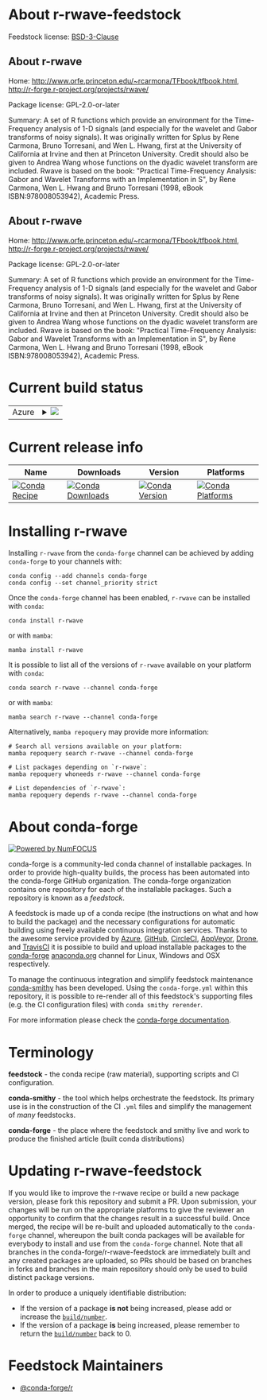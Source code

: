 About r-rwave-feedstock
=======================

Feedstock license: [BSD-3-Clause](https://github.com/conda-forge/r-rwave-feedstock/blob/main/LICENSE.txt)


About r-rwave
-------------

Home: http://www.orfe.princeton.edu/~rcarmona/TFbook/tfbook.html, http://r-forge.r-project.org/projects/rwave/

Package license: GPL-2.0-or-later

Summary: A set of R functions which provide an environment for the Time-Frequency analysis of 1-D signals (and especially for the wavelet and Gabor transforms of noisy signals). It was originally written for Splus by Rene Carmona, Bruno Torresani, and Wen L. Hwang, first at the University of California at Irvine and then at Princeton University.  Credit should also be given to Andrea Wang whose functions on the dyadic wavelet transform are included. Rwave is based on the book: "Practical Time-Frequency Analysis: Gabor and Wavelet Transforms with an Implementation in S", by Rene Carmona, Wen L. Hwang and Bruno Torresani (1998, eBook ISBN:978008053942), Academic Press.

About r-rwave
-------------

Home: http://www.orfe.princeton.edu/~rcarmona/TFbook/tfbook.html, http://r-forge.r-project.org/projects/rwave/

Package license: GPL-2.0-or-later

Summary: A set of R functions which provide an environment for the Time-Frequency analysis of 1-D signals (and especially for the wavelet and Gabor transforms of noisy signals). It was originally written for Splus by Rene Carmona, Bruno Torresani, and Wen L. Hwang, first at the University of California at Irvine and then at Princeton University.  Credit should also be given to Andrea Wang whose functions on the dyadic wavelet transform are included. Rwave is based on the book: "Practical Time-Frequency Analysis: Gabor and Wavelet Transforms with an Implementation in S", by Rene Carmona, Wen L. Hwang and Bruno Torresani (1998, eBook ISBN:978008053942), Academic Press.

Current build status
====================


<table>
    
  <tr>
    <td>Azure</td>
    <td>
      <details>
        <summary>
          <a href="https://dev.azure.com/conda-forge/feedstock-builds/_build/latest?definitionId=1583&branchName=main">
            <img src="https://dev.azure.com/conda-forge/feedstock-builds/_apis/build/status/r-rwave-feedstock?branchName=main">
          </a>
        </summary>
        <table>
          <thead><tr><th>Variant</th><th>Status</th></tr></thead>
          <tbody><tr>
              <td>linux_64_r_base4.3</td>
              <td>
                <a href="https://dev.azure.com/conda-forge/feedstock-builds/_build/latest?definitionId=1583&branchName=main">
                  <img src="https://dev.azure.com/conda-forge/feedstock-builds/_apis/build/status/r-rwave-feedstock?branchName=main&jobName=linux&configuration=linux%20linux_64_r_base4.3" alt="variant">
                </a>
              </td>
            </tr><tr>
              <td>linux_64_r_base4.4</td>
              <td>
                <a href="https://dev.azure.com/conda-forge/feedstock-builds/_build/latest?definitionId=1583&branchName=main">
                  <img src="https://dev.azure.com/conda-forge/feedstock-builds/_apis/build/status/r-rwave-feedstock?branchName=main&jobName=linux&configuration=linux%20linux_64_r_base4.4" alt="variant">
                </a>
              </td>
            </tr><tr>
              <td>osx_64_r_base4.3</td>
              <td>
                <a href="https://dev.azure.com/conda-forge/feedstock-builds/_build/latest?definitionId=1583&branchName=main">
                  <img src="https://dev.azure.com/conda-forge/feedstock-builds/_apis/build/status/r-rwave-feedstock?branchName=main&jobName=osx&configuration=osx%20osx_64_r_base4.3" alt="variant">
                </a>
              </td>
            </tr><tr>
              <td>osx_64_r_base4.4</td>
              <td>
                <a href="https://dev.azure.com/conda-forge/feedstock-builds/_build/latest?definitionId=1583&branchName=main">
                  <img src="https://dev.azure.com/conda-forge/feedstock-builds/_apis/build/status/r-rwave-feedstock?branchName=main&jobName=osx&configuration=osx%20osx_64_r_base4.4" alt="variant">
                </a>
              </td>
            </tr><tr>
              <td>win_64_r_base4.3</td>
              <td>
                <a href="https://dev.azure.com/conda-forge/feedstock-builds/_build/latest?definitionId=1583&branchName=main">
                  <img src="https://dev.azure.com/conda-forge/feedstock-builds/_apis/build/status/r-rwave-feedstock?branchName=main&jobName=win&configuration=win%20win_64_r_base4.3" alt="variant">
                </a>
              </td>
            </tr><tr>
              <td>win_64_r_base4.4</td>
              <td>
                <a href="https://dev.azure.com/conda-forge/feedstock-builds/_build/latest?definitionId=1583&branchName=main">
                  <img src="https://dev.azure.com/conda-forge/feedstock-builds/_apis/build/status/r-rwave-feedstock?branchName=main&jobName=win&configuration=win%20win_64_r_base4.4" alt="variant">
                </a>
              </td>
            </tr>
          </tbody>
        </table>
      </details>
    </td>
  </tr>
</table>

Current release info
====================

| Name | Downloads | Version | Platforms |
| --- | --- | --- | --- |
| [![Conda Recipe](https://img.shields.io/badge/recipe-r--rwave-green.svg)](https://anaconda.org/conda-forge/r-rwave) | [![Conda Downloads](https://img.shields.io/conda/dn/conda-forge/r-rwave.svg)](https://anaconda.org/conda-forge/r-rwave) | [![Conda Version](https://img.shields.io/conda/vn/conda-forge/r-rwave.svg)](https://anaconda.org/conda-forge/r-rwave) | [![Conda Platforms](https://img.shields.io/conda/pn/conda-forge/r-rwave.svg)](https://anaconda.org/conda-forge/r-rwave) |

Installing r-rwave
==================

Installing `r-rwave` from the `conda-forge` channel can be achieved by adding `conda-forge` to your channels with:

```
conda config --add channels conda-forge
conda config --set channel_priority strict
```

Once the `conda-forge` channel has been enabled, `r-rwave` can be installed with `conda`:

```
conda install r-rwave
```

or with `mamba`:

```
mamba install r-rwave
```

It is possible to list all of the versions of `r-rwave` available on your platform with `conda`:

```
conda search r-rwave --channel conda-forge
```

or with `mamba`:

```
mamba search r-rwave --channel conda-forge
```

Alternatively, `mamba repoquery` may provide more information:

```
# Search all versions available on your platform:
mamba repoquery search r-rwave --channel conda-forge

# List packages depending on `r-rwave`:
mamba repoquery whoneeds r-rwave --channel conda-forge

# List dependencies of `r-rwave`:
mamba repoquery depends r-rwave --channel conda-forge
```


About conda-forge
=================

[![Powered by
NumFOCUS](https://img.shields.io/badge/powered%20by-NumFOCUS-orange.svg?style=flat&colorA=E1523D&colorB=007D8A)](https://numfocus.org)

conda-forge is a community-led conda channel of installable packages.
In order to provide high-quality builds, the process has been automated into the
conda-forge GitHub organization. The conda-forge organization contains one repository
for each of the installable packages. Such a repository is known as a *feedstock*.

A feedstock is made up of a conda recipe (the instructions on what and how to build
the package) and the necessary configurations for automatic building using freely
available continuous integration services. Thanks to the awesome service provided by
[Azure](https://azure.microsoft.com/en-us/services/devops/), [GitHub](https://github.com/),
[CircleCI](https://circleci.com/), [AppVeyor](https://www.appveyor.com/),
[Drone](https://cloud.drone.io/welcome), and [TravisCI](https://travis-ci.com/)
it is possible to build and upload installable packages to the
[conda-forge](https://anaconda.org/conda-forge) [anaconda.org](https://anaconda.org/)
channel for Linux, Windows and OSX respectively.

To manage the continuous integration and simplify feedstock maintenance
[conda-smithy](https://github.com/conda-forge/conda-smithy) has been developed.
Using the ``conda-forge.yml`` within this repository, it is possible to re-render all of
this feedstock's supporting files (e.g. the CI configuration files) with ``conda smithy rerender``.

For more information please check the [conda-forge documentation](https://conda-forge.org/docs/).

Terminology
===========

**feedstock** - the conda recipe (raw material), supporting scripts and CI configuration.

**conda-smithy** - the tool which helps orchestrate the feedstock.
                   Its primary use is in the construction of the CI ``.yml`` files
                   and simplify the management of *many* feedstocks.

**conda-forge** - the place where the feedstock and smithy live and work to
                  produce the finished article (built conda distributions)


Updating r-rwave-feedstock
==========================

If you would like to improve the r-rwave recipe or build a new
package version, please fork this repository and submit a PR. Upon submission,
your changes will be run on the appropriate platforms to give the reviewer an
opportunity to confirm that the changes result in a successful build. Once
merged, the recipe will be re-built and uploaded automatically to the
`conda-forge` channel, whereupon the built conda packages will be available for
everybody to install and use from the `conda-forge` channel.
Note that all branches in the conda-forge/r-rwave-feedstock are
immediately built and any created packages are uploaded, so PRs should be based
on branches in forks and branches in the main repository should only be used to
build distinct package versions.

In order to produce a uniquely identifiable distribution:
 * If the version of a package **is not** being increased, please add or increase
   the [``build/number``](https://docs.conda.io/projects/conda-build/en/latest/resources/define-metadata.html#build-number-and-string).
 * If the version of a package **is** being increased, please remember to return
   the [``build/number``](https://docs.conda.io/projects/conda-build/en/latest/resources/define-metadata.html#build-number-and-string)
   back to 0.

Feedstock Maintainers
=====================

* [@conda-forge/r](https://github.com/conda-forge/r/)

